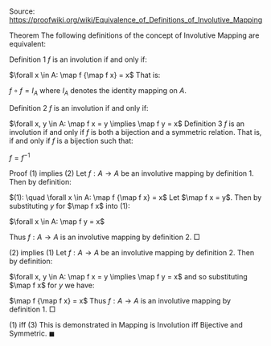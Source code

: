 # 

Source: https://proofwiki.org/wiki/Equivalence_of_Definitions_of_Involutive_Mapping



Theorem
The following definitions of the concept of Involutive Mapping are equivalent:

Definition 1
$f$ is an involution if and only if:

$\forall x \in A: \map f {\map f x} = x$
That is:

$f \circ f = I_A$
where $I_A$ denotes the identity mapping on $A$.

Definition 2
$f$ is an involution if and only if:

$\forall x, y \in A: \map f x = y \implies \map f y = x$
Definition 3
$f$ is an involution if and only if $f$ is both a bijection and a symmetric relation.
That is, if and only if $f$ is a bijection such that:

$f = f^{-1}$


Proof
$(1)$ implies $(2)$
Let $f: A \to A$ be an involutive mapping by definition 1.
Then by definition:

$(1): \quad \forall x \in A: \map f {\map f x} = x$
Let $\map f x = y$.
Then by substituting $y$ for $\map f x$ into $(1)$:

$\forall x \in A: \map f y = x$

Thus $f: A \to A$ is an involutive mapping by definition 2.
$\Box$


$(2)$ implies $(1)$
Let $f: A \to A$ be an involutive mapping by definition 2.
Then by definition:

$\forall x, y \in A: \map f x = y \implies \map f y = x$
and so substituting $\map f x$ for $y$ we have:

$\map f {\map f x} = x$
Thus $f: A \to A$ is an involutive mapping by definition 1.
$\Box$


$(1)$ iff $(3)$
This is demonstrated in Mapping is Involution iff Bijective and Symmetric.
$\blacksquare$






